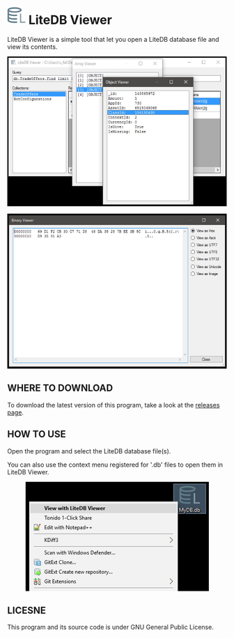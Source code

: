 # <img src="logo.png" width="42" alt="Icon"> LiteDB Viewer
LiteDB Viewer is a simple tool that let you open a LiteDB database file and view its contents.

<div style="text-align:center">

![Screenshot](/screenshot.jpg?raw=true "Screenshot")

![Screenshot](/hexview.jpg?raw=true "Screenshot")
</div>

## WHERE TO DOWNLOAD
To download the latest version of this program, take a look at the <a href="https://github.com/falahati/LiteDBViewer/releases">releases page</a>.

## HOW TO USE
Open the program and select the LiteDB database file(s).

You can also use the context menu registered for '.db' files to open them in LiteDB Viewer.

<div style="text-align:center">

![Screenshot](/contextmenu.jpg?raw=true "Screenshot")
</div>

## LICESNE
This program and its source code is under GNU General Public License.